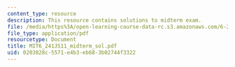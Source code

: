 ```yaml
---
content_type: resource
description: This resource contains solutions to midterm exam.
file: /media/https%3A/open-learning-course-data-rc.s3.amazonaws.com/6-241j-dynamic-systems-and-control-spring-2011/0203828c5571e4b3eb683b02744f3322_MIT6_241JS11_midterm_sol.pdf
file_type: application/pdf
resourcetype: Document
title: MIT6_241JS11_midterm_sol.pdf
uid: 0203828c-5571-e4b3-eb68-3b02744f3322
---
```

